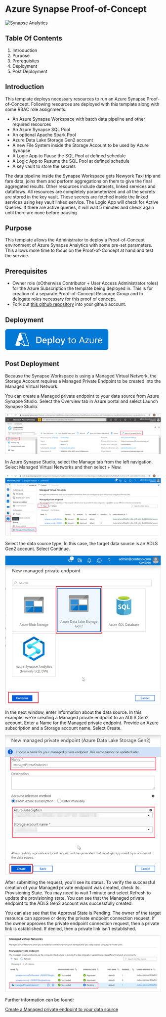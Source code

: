 # Azure Synapse Proof-of-Concept

![Synapse Analytics](https://raw.githubusercontent.com/osamaemumba/101-synapse-poc/main/images/synapse1.png)

## Table Of Contents

1. Introduction
2. Purpose
3. Prerequisites
4. Deployment
5. Post Deployment

## Introduction

This template deploys necessary resources to run an Azure Synapse Proof-of-Concept. 
Following resources are deployed with this template along with some RBAC role assignments:

- An Azure Synapse Workspace with batch data pipeline and other required resources
- An Azure Synapse SQL Pool
- An optional Apache Spark Pool
- Azure Data Lake Storage Gen2 account
- A new File System inside the Storage Account to be used by Azure Synapse
- A Logic App to Pause the SQL Pool at defined schedule
- A Logic App to Resume the SQL Pool at defined schedule
- A key vault to store the secrets

The data pipeline inside the Synapse Workspace gets Newyork Taxi trip and fare data, joins them and perform aggregations on them to give the final aggregated results. Other resources include datasets, linked services and dataflows. All resources are completely parameterized and all the secrets are stored in the key vault. These secrets are fetched inside the linked services using key vault linked service. The Logic App will check for Active Queries. If there are active queries, it will wait 5 minutes and check again until there are none before pausing

## Purpose

This template allows the Administrator to deploy a Proof-of-Concept environment of Azure Synapse Analytics with some pre-set parameters. This allows more time to focus on the Proof-of-Concept at hand and test the service.

## Prerequisites

- Owner role (oOtherwise Contributor + User Access Administrator roles) for the Azure Subscription the template being deployed in. This is for creation of a separate Proof-of-Concept Resource Group and to delegate roles necessary for this proof of concept.
- Fork out [this github repository](https://github.com/osamaemumba/101-synapse-poc) into your github account.

## Deployment

[![Deploy To Azure](https://raw.githubusercontent.com/Azure/azure-quickstart-templates/master/1-CONTRIBUTION-GUIDE/images/deploytoazure.svg?sanitize=true)](https://portal.azure.com/#create/Microsoft.Template/uri/https%3A%2F%2Fraw.githubusercontent.com%2Fosamaemumba%2F101-synapse-poc%2Fmain%2Fazuredeploy.json)


## Post Deployment

Because the Synapse Workspace is using a Managed Virtual Network, the Storage Account requires a Managed Private Endpoint to be created into the Managed Virtual Network.

You can create a Managed private endpoint to your data source from Azure Synapse Studio. Select the Overview tab in Azure portal and select Launch Synapse Studio.

![Step 1](https://raw.githubusercontent.com/Azure/azure-quickstart-templates/master/101-synapse-poc/images/9.png)

In Azure Synapse Studio, select the Manage tab from the left navigation. Select Managed Virtual Networks and then select + New.

![Step 2](https://raw.githubusercontent.com/Azure/azure-quickstart-templates/master/101-synapse-poc/images/10.png)

Select the data source type. In this case, the target data source is an ADLS Gen2 account. Select Continue.

![Step 3](https://raw.githubusercontent.com/Azure/azure-quickstart-templates/master/101-synapse-poc/images/11.png)

In the next window, enter information about the data source. In this example, we're creating a Managed private endpoint to an ADLS Gen2 account. Enter a Name for the Managed private endpoint. Provide an Azure subscription and a Storage account name. Select Create.

![Step 4](https://raw.githubusercontent.com/Azure/azure-quickstart-templates/master/101-synapse-poc/images/12.png)

After submitting the request, you'll see its status. To verify the successful creation of your Managed private endpoint was created, check its Provisioning State. You may need to wait 1 minute and select Refresh to update the provisioning state. You can see that the Managed private endpoint to the ADLS Gen2 account was successfully created.

You can also see that the Approval State is Pending. The owner of the target resource can approve or deny the private endpoint connection request. If the owner approves the private endpoint connection request, then a private link is established. If denied, then a private link isn't established.

![Step 5](https://raw.githubusercontent.com/Azure/azure-quickstart-templates/master/101-synapse-poc/images/13.png)

Further information can be found:

[Create a Managed private endpoint to your data source](https://docs.microsoft.com/en-us/azure/synapse-analytics/security/how-to-create-managed-private-endpoints)
